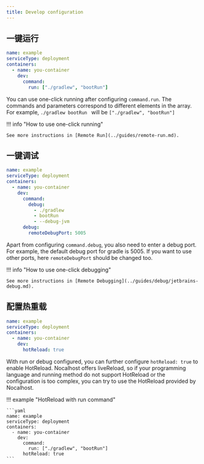 ```yaml
---
title: Develop configuration
---
```


## 一键运行

```yaml
name: example
serviceType: deployment
containers:
  - name: you-container
    dev:
      command:
        run: ["./gradlew", "bootRun"]
```

You can use one-click running after configuring `command.run`. The commands and parameters correspond to different elements in the array. For example, `./gradlew bootRun ` will be `["./gradlew", "bootRun"]`

!!! info "How to use one-click running"

    See more instructions in [Remote Run](../guides/remote-run.md).

## 一键调试

```yaml
name: example
serviceType: deployment
containers:
  - name: you-container
    dev:
      command:
        debug:
          - ./gradlew
          - bootRun
          - --debug-jvm
      debug:
        remoteDebugPort: 5005
```

Apart from configuring `command.debug`, you also need to enter a debug port. For example, the default debug port for gradle is 5005. If you want to use other ports, here `remoteDebugPort` should be changed too.

!!! info "How to use one-click debugging"

    See more instructions in [Remote Debugging](../guides/debug/jetbrains-debug.md).

## 配置热重载

```yaml
name: example
serviceType: deployment
containers:
  - name: you-container
    dev:
      hotReload: true
```

With run or debug configured, you can further configure `hotReload: true` to enable HotReload. Nocalhost offers liveReload, so if your programming language and running method do not support HotReload or the configuration is too complex, you can try to use the HotReload provided by Nocalhost.

!!! example "HotReload with run command"

    ```yaml
    name: example
    serviceType: deployment
    containers:
      - name: you-container
        dev:
          command:
            run: ["./gradlew", "bootRun"]
          hotReload: true
    ```
